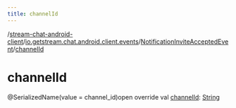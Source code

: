 ```yaml
---
title: channelId
---
```

/[stream-chat-android-client](../../index.md)/[io.getstream.chat.android.client.events](../index.md)/[NotificationInviteAcceptedEvent](index.md)/[channelId](channelId.md)  
  
  
  
# channelId  
@SerializedName(value = channel_id)open override val [channelId](channelId.md): [String](https://kotlinlang.org/api/latest/jvm/stdlib/kotlin/-string/index.html)
